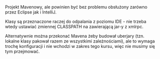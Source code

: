 Projekt Mavenowy, ale powinien być bez problemu obsłużony zarówno przez Eclipse jak i IntelliJ.

Klasy są przeznaczone raczej do odpalania z poziomu IDE - nie trzeba wtedy ustawiać zmiennej CLASSPATH na zawierającą jar-y z xmlrpc. 

Alternatywnie można przekonać Mavena żeby budował uberjary (tzn. lokalne klasy pakował razem ze wszystkimi zależnościami), ale to wymaga trochę konfiguracji i nie wchodzi w zakres tego kursu, więc nie musimy się tym przejmować.